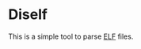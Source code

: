 # Diself

This is a simple tool to parse [ELF](https://en.wikipedia.org/wiki/Executable_and_Linkable_Format) files.

